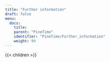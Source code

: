 ```yaml
---
title: "Further information"
draft: false
menu:
  docs:
    title:
    parent: "PineTime"
    identifier: "PineTime/Further_information"
    weight: 99
---
```


{{< children >}}
